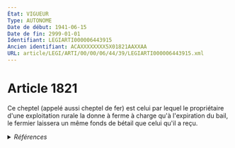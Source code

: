 ```yaml
---
État: VIGUEUR
Type: AUTONOME
Date de début: 1941-06-15
Date de fin: 2999-01-01
Identifiant: LEGIARTI000006443915
Ancien identifiant: ACAXXXXXXXX5X01821AAXXAA
URL: article/LEGI/ARTI/00/00/06/44/39/LEGIARTI000006443915.xml
---
```


<h1>Article 1821</h1>

Ce cheptel (appelé aussi cheptel de fer) est celui par lequel le propriétaire
d'une exploitation rurale la donne à ferme à charge qu'à l'expiration du bail,
le fermier laissera un même fonds de bétail que celui qu'il a reçu.


<details>
  <summary><em>Références</em></summary>

  <h2>Références faites par l'article</h2>
  
  <ul>
    <li>
      CODIFICATION source Loi 1804-03-07
    </li>
    <li>
      CREATION source Loi 1804-03-07 promulguée le 17 mars 1804
    </li>
  </ul>
</details>
